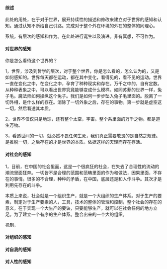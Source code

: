 #### 综述

此处的用处，在于对于世界，展开持续性的描述和修改来建立对于世界的感知和认知。通过认知不断给自己引路。完成对于整个外在环境的外在的整体的同理心。

系统，有层次的感知和作为。在此处进行诞生以及演进。非有冥想，不可作为。



#### 对世界的感知

你是怎么看待这个世界的？

1，世界，涉及到哲学的层次，对于整个世界，你是怎么看的，怎么认为的，又是如何感知的。世界每天都在运动，都在其中变化，看得见的，看不见的运动。世界一直在变化之中，在变化之中，孕育了种种现实和存在。万千之中的，自有定数。从种种表象之中，可以看出世界究竟能够变成什么模样。如同苏菲的世界一样，兔子毛。魔法师如何操纵这个兔子。我们是如何一步步坠入兔子毛里面的。脱离了一切外相，是什么样的存在。消除了一切外象之后，存在的事物。第一步就是虚空这一切，然后看透其本质。

2，世界不仅仅只是地球，还有整个太空，宇宙。整个系里面的万千之物。都是道生万物。

3，看透世间的一切，就必然不畏任何生死，我们真正需要敬畏的是自然之规律。是推脱一切，之后存在的才是世界的本质。依据这样的天理而存在存活。



#### 对社会的感知

1，目前，在中国的社会里面，这是一个很疯狂的社会，在失去了合理性的流动的潮流里面狂奔。一切皆不是合理的范围和范畴里面的作为和做法，因果里面，不存在的事情。很多的不合理，种种的矛盾，在中国，底层还是和人作斗争。其次才是利用先存在的斗争。

本质上来说，社会就是一个组织生产，就是一个大组织的生产体系。对于生产的要素，制定对于生产要素的人，工具，技术的整体的管理和控制，整个社会的存在的意义，在于实现一个大生产的要诀，只要能够生产，就可以在社会任何的地方立足。为了建立一个有序的生产体系。整合出来的一个大的组织。

机制，



#### 对组织的感知



#### 对自我的感知





#### 对人性的感知

